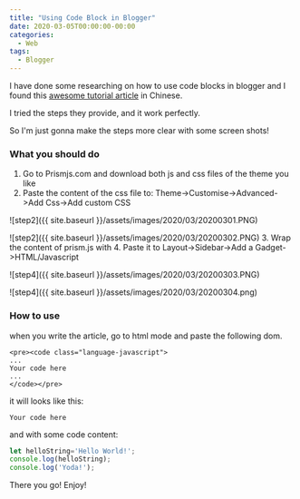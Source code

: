 ```yaml
---
title: "Using Code Block in Blogger"
date: 2020-03-05T00:00:00-00:00
categories:
  - Web
tags:
  - Blogger
---
```


I have done some researching on how to use code blocks in blogger and I found this [awesome tutorial article](http://kdh74616.blogspot.com/2017/03/code-display-block-fixes-strange-ie.html) in Chinese.

I tried the steps they provide, and it work perfectly.

So I'm just gonna make the steps more clear with some screen shots!

### What you should do
1. Go to Prismjs.com and download both js and css files of the theme you like
2. Paste the content of the css file to: Theme->Customise->Advanced->Add Css->Add custom CSS

![step2]({{ site.baseurl }}/assets/images/2020/03/20200301.PNG)

![step2]({{ site.baseurl }}/assets/images/2020/03/20200302.PNG)
3. Wrap the content of prism.js with <script></script>
4. Paste it to Layout->Sidebar->Add a Gadget->HTML/Javascript

![step4]({{ site.baseurl }}/assets/images/2020/03/20200303.PNG)

![step4]({{ site.baseurl }}/assets/images/2020/03/20200304.png)

### How to use
when you write the article, go to html mode and paste the following dom.
```
<pre><code class="language-javascript">
...
Your code here
...
</code></pre>
```

it will looks like this:
```
Your code here
```

and with some code content:
```javascript
let helloString='Hello World!';
console.log(helloString);
console.log('Yoda!');
```
There you go!
Enjoy!










